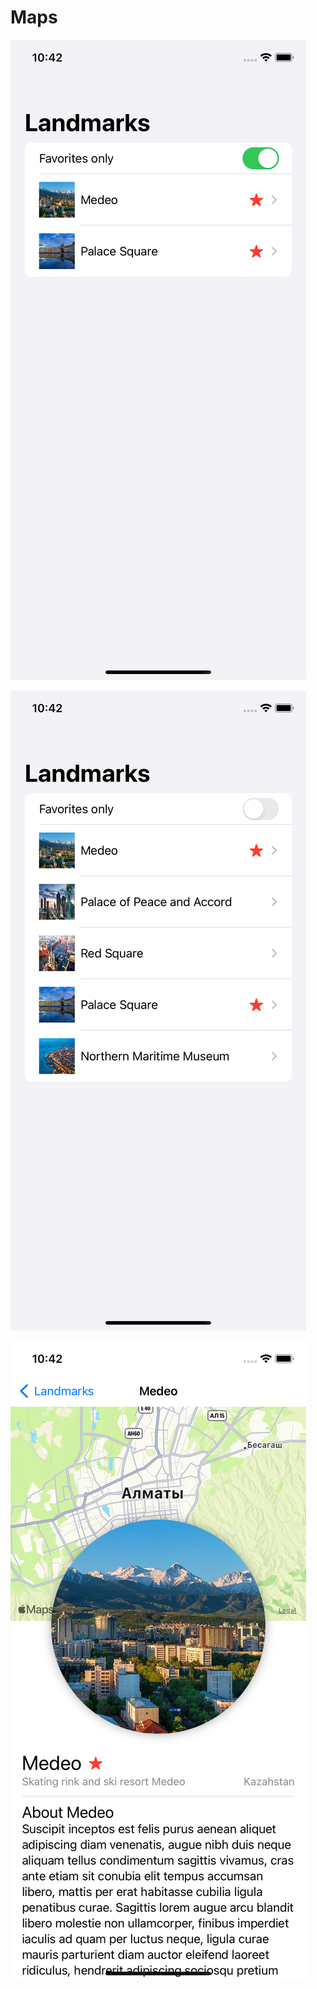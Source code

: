 # Maps

![Screenshot](https://github.com/Sterrvac/Maps/blob/Main/Image/1.png?raw=true)

![Screenshot](https://github.com/Sterrvac/Maps/blob/Main/Image/2.png?raw=true)

![Screenshot](https://github.com/Sterrvac/Maps/blob/Main/Image/3.png?raw=true)
